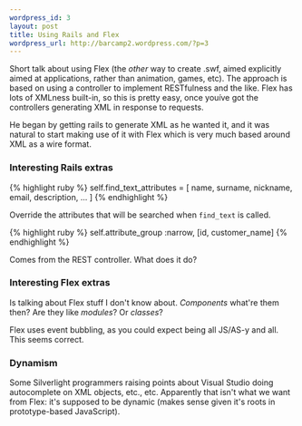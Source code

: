 ```yaml
--- 
wordpress_id: 3
layout: post
title: Using Rails and Flex
wordpress_url: http://barcamp2.wordpress.com/?p=3
---
```


Short talk about using Flex (the *other* way to create .swf, aimed explicitly
aimed at applications, rather than animation, games, etc). The approach is
based on using a controller to implement RESTfulness and the like. Flex has
lots of XMLness built-in, so this is pretty easy, once youíve got the
controllers generating XML in response to requests.

He began by getting rails to generate XML as he wanted it, and it was natural
to start making use of it with Flex which is very much based around XML as a
wire format.

### Interesting Rails extras

{% highlight ruby %}
self.find_text_attributes = [ name, surname, nickname, email, description, ... ]
{% endhighlight %}

Override the attributes that will be searched when `find_text` is called.

{% highlight ruby %}
self.attribute_group :narrow, [id, customer_name]
{% endhighlight %}

Comes from the REST controller. What does it do?

### Interesting Flex extras

Is talking about Flex stuff I don't know about. *Components* what're them
then? Are they like *modules*? Or *classes*?

Flex uses event bubbling, as you could expect being all JS/AS-y and all. This
seems correct.

### Dynamism

Some Silverlight programmers raising points about Visual Studio doing
autocomplete on XML objects, etc., etc. Apparently that isn't what we want
from Flex: it's supposed to be dynamic (makes sense given it's roots in
prototype-based JavaScript).
